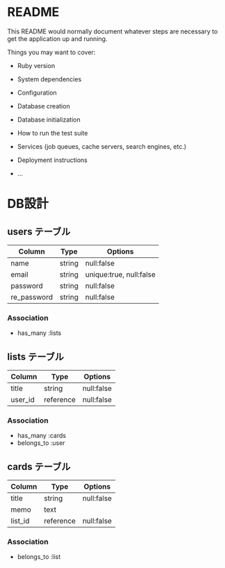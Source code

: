 # README

This README would normally document whatever steps are necessary to get the
application up and running.

Things you may want to cover:

* Ruby version

* System dependencies

* Configuration

* Database creation

* Database initialization

* How to run the test suite

* Services (job queues, cache servers, search engines, etc.)

* Deployment instructions

* ...

# DB設計

## users テーブル
|Column|Type|Options|
|------|----|-------|
|name|string|null:false|
|email|string|unique:true, null:false|
|password|string|null:false|
|re_password|string|null:false|

### Association
- has_many :lists

## lists テーブル
|Column|Type|Options|
|------|----|-------|
|title|string|null:false|
|user_id|reference|null:false|

### Association
- has_many :cards
- belongs_to :user

## cards テーブル
|Column|Type|Options|
|------|----|-------|
|title|string|null:false|
|memo|text||
|list_id|reference|null:false|

### Association
- belongs_to :list
